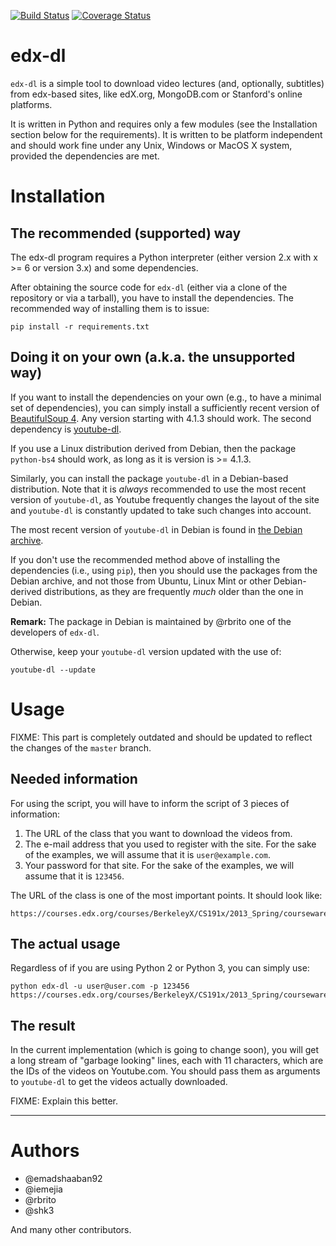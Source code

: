 [![Build Status](https://travis-ci.org/rbrito/edx-dl.png?branch=master)](https://travis-ci.org/rbrito/edx-dl)
[![Coverage Status](https://coveralls.io/repos/rbrito/edx-dl/badge.png)](https://coveralls.io/r/rbrito/edx-dl)

# edx-dl

`edx-dl` is a simple tool to download video lectures (and, optionally,
subtitles) from edx-based sites, like edX.org, MongoDB.com or Stanford's
online platforms.

It is written in Python and requires only a few modules (see the
Installation section below for the requirements).  It is written to be
platform independent and should work fine under any Unix, Windows or MacOS X
system, provided the dependencies are met.


# Installation

## The recommended (supported) way

The edx-dl program requires a Python interpreter (either version 2.x with
x >= 6 or version 3.x) and some dependencies.

After obtaining the source code for `edx-dl` (either via a clone of the
repository or via a tarball), you have to install the dependencies.  The
recommended way of installing them is to issue:

    pip install -r requirements.txt


## Doing it on your own (a.k.a. the unsupported way)

If you want to install the dependencies on your own (e.g., to have a minimal
set of dependencies), you can simply install a sufficiently recent version
of [BeautifulSoup 4][0]. Any version starting with 4.1.3 should work. The
second dependency is [youtube-dl][1].

If you use a Linux distribution derived from Debian, then the package
`python-bs4` should work, as long as it is version is >= 4.1.3.

Similarly, you can install the package `youtube-dl` in a Debian-based
distribution.  Note that it is *always* recommended to use the most recent
version of `youtube-dl`, as Youtube frequently changes the layout of the
site and `youtube-dl` is constantly updated to take such changes into
account.

The most recent version of `youtube-dl` in Debian is found in
[the Debian archive][2].

If you don't use the recommended method above of installing the dependencies
(i.e., using `pip`), then you should use the packages from the Debian
archive, and not those from Ubuntu, Linux Mint or other Debian-derived
distributions, as they are frequently *much* older than the one in Debian.

**Remark:** The package in Debian is maintained by @rbrito one of the
developers of `edx-dl`.

Otherwise, keep your `youtube-dl` version updated with the use of:

    youtube-dl --update


[0]: http://www.crummy.com/software/BeautifulSoup/
[1]: https://github.com/rg3/youtube-dl
[2]: http://packages.debian.org/sid/youtube-dl


# Usage

FIXME: This part is completely outdated and should be updated to reflect the
changes of the `master` branch.

## Needed information

For using the script, you will have to inform the script of 3 pieces of
information:

1. The URL of the class that you want to download the videos from.
2. The e-mail address that you used to register with the site. For the sake
   of the examples, we will assume that it is `user@example.com`.
3. Your password for that site. For the sake of the examples, we will assume
   that it is `123456`.

The URL of the class is one of the most important points. It should look
like:

    https://courses.edx.org/courses/BerkeleyX/CS191x/2013_Spring/courseware/


## The actual usage

Regardless of if you are using Python 2 or Python 3, you can simply use:

    python edx-dl -u user@user.com -p 123456 https://courses.edx.org/courses/BerkeleyX/CS191x/2013_Spring/courseware/


## The result

In the current implementation (which is going to change soon), you will get
a long stream of "garbage looking" lines, each with 11 characters, which are
the IDs of the videos on Youtube.com. You should pass them as arguments to
`youtube-dl` to get the videos actually downloaded.

FIXME: Explain this better.

----

# Authors

* @emadshaaban92
* @iemejia
* @rbrito
* @shk3

And many other contributors.
